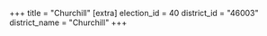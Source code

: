 +++
title = "Churchill"
[extra]
election_id = 40
district_id = "46003"
district_name = "Churchill"
+++
